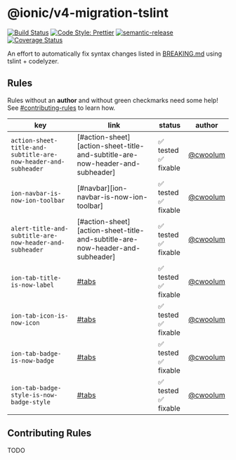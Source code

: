 # @ionic/v4-migration-tslint

[![Build Status][circle-badge]][circle-badge-url]
[![Code Style: Prettier](https://img.shields.io/badge/code_style-prettier-ff69b4.svg)](https://github.com/prettier/prettier)
[![semantic-release](https://img.shields.io/badge/%20%20%F0%9F%93%A6%F0%9F%9A%80-semantic--release-e10079.svg)](https://github.com/semantic-release/semantic-release)
[![Coverage Status](https://coveralls.io/repos/github/ionic-team/v4-migration-tslint/badge.svg?branch=master)](https://coveralls.io/github/ionic-team/v4-migration-tslint?branch=master)

An effort to automatically fix syntax changes listed in [BREAKING.md](https://github.com/ionic-team/ionic/blob/master/angular/BREAKING.md) using tslint + codelyzer.

## Rules

Rules without an **author** and without green checkmarks need some help! See [#contributing-rules](#contributing-rules) to learn how.

| key                                                            | link                                                                              | status                                                   | author                                  |
| -------------------------------------------------------------- | --------------------------------------------------------------------------------- | -------------------------------------------------------- | --------------------------------------- |
| `action-sheet-title-and-subtitle-are-now-header-and-subheader` | [#action-sheet][action-sheet-title-and-subtitle-are-now-header-and-subheader]     | :white_check_mark: tested<br> :white_check_mark: fixable | [@cwoolum](https://github.com/cwoolum/) |
| `ion-navbar-is-now-ion-toolbar`                                | [#navbar][ion-navbar-is-now-ion-toolbar]                                          | :white_check_mark: tested<br> :white_check_mark: fixable | [@cwoolum](https://github.com/cwoolum/) |
| `alert-title-and-subtitle-are-now-header-and-subheader`        | [#action-sheet][action-sheet-title-and-subtitle-are-now-header-and-subheader]     | :white_check_mark: tested<br> :white_check_mark: fixable | [@cwoolum](https://github.com/cwoolum/) |
| `ion-tab-title-is-now-label`                                   | [#tabs](https://github.com/ionic-team/ionic/blob/master/angular/BREAKING.md#tabs) | :white_check_mark: tested<br> :white_check_mark: fixable | [@cwoolum](https://github.com/cwoolum/) |
| `ion-tab-icon-is-now-icon`                                     | [#tabs](https://github.com/ionic-team/ionic/blob/master/angular/BREAKING.md#tabs) | :white_check_mark: tested<br> :white_check_mark: fixable | [@cwoolum](https://github.com/cwoolum/) |
| `ion-tab-badge-is-now-badge`                                   | [#tabs](https://github.com/ionic-team/ionic/blob/master/angular/BREAKING.md#tabs) | :white_check_mark: tested<br> :white_check_mark: fixable | [@cwoolum](https://github.com/cwoolum/) |
| `ion-tab-badge-style-is-now-badge-style`                       | [#tabs](https://github.com/ionic-team/ionic/blob/master/angular/BREAKING.md#tabs) | :white_check_mark: tested<br> :white_check_mark: fixable | [@cwoolum](https://github.com/cwoolum/) |

## Contributing Rules

TODO

[circle-badge]: https://circleci.com/gh/ionic-team/v4-migration-tslint.svg?style=shield
[circle-badge-url]: https://circleci.com/gh/ionic-team/v4-migration-tslint
